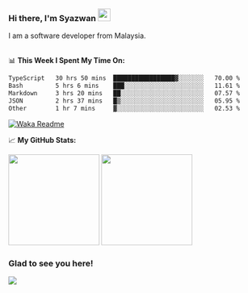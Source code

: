 ### Hi there, I'm Syazwan <img src="https://media.giphy.com/media/hvRJCLFzcasrR4ia7z/giphy.gif" width="25px">
I am a software developer from Malaysia.
<br/><br/>

📊 **This Week I Spent My Time On:**
<!--START_SECTION:waka-->

```txt
TypeScript   30 hrs 50 mins  █████████████████▓░░░░░░░   70.00 %
Bash         5 hrs 6 mins    ███░░░░░░░░░░░░░░░░░░░░░░   11.61 %
Markdown     3 hrs 20 mins   ██░░░░░░░░░░░░░░░░░░░░░░░   07.57 %
JSON         2 hrs 37 mins   █▒░░░░░░░░░░░░░░░░░░░░░░░   05.95 %
Other        1 hr 7 mins     ▓░░░░░░░░░░░░░░░░░░░░░░░░   02.53 %
```

<!--END_SECTION:waka-->
[![Waka Readme](https://github.com/syazwanz/syazwanz/actions/workflows/wakatime.yml/badge.svg)](https://github.com/syazwanz/syazwanz/actions/workflows/wakatime.yml)

📈 **My GitHub Stats:**

<p>
  <img height="180em" src="https://github-readme-stats.vercel.app/api?username=syazwanz&show_icons=true&hide_border=false&&count_private=true&include_all_commits=true" />
  <img height="180em" src="https://github-readme-stats.vercel.app/api/top-langs/?username=syazwanz&exclude_repo=KNN-Image-Classification&show_icons=true&hide_border=false&layout=compact&langs_count=8"/>
</p>

### Glad to see you here!
![](https://visitor-badge.glitch.me/badge?page_id=syazwanz.syazwanz)
